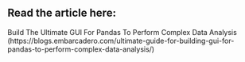 <h2>Read the article here:</h2> 
Build The Ultimate GUI For Pandas To Perform Complex Data Analysis (https://blogs.embarcadero.com/ultimate-guide-for-building-gui-for-pandas-to-perform-complex-data-analysis/)
